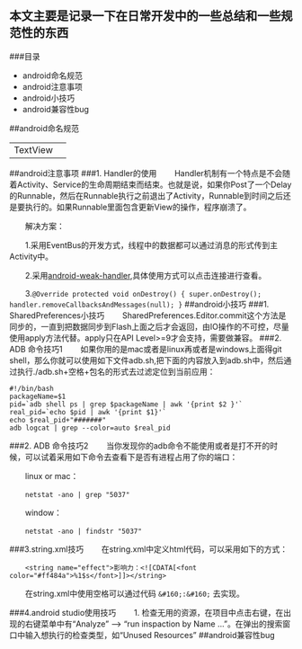 ## 本文主要是记录一下在日常开发中的一些总结和一些规范性的东西

###目录
* android命名规范
* android注意事项
* android小技巧
* android兼容性bug

##android命名规范

<table>
	<tr>
		<td>TextView
		</td>
		<td>
		</td>
	</tr>
</table>
##android注意事项
###1. Handler的使用
&ensp;&ensp;&ensp;&ensp;Handler机制有一个特点是不会随着Activity、Service的生命周期结束而结束。也就是说，如果你Post了一个Delay的Runnable，然后在Runnable执行之前退出了Activity，Runnable到时间之后还是要执行的。如果Runnable里面包含更新View的操作，程序崩溃了。

&ensp;&ensp;&ensp;&ensp;解决方案：

&ensp;&ensp;&ensp;&ensp;1.采用EventBus的开发方式，线程中的数据都可以通过消息的形式传到主Activity中。

&ensp;&ensp;&ensp;&ensp;2.采用[android-weak-handler](https://github.com/badoo/android-weak-handler),具体使用方式可以点击连接进行查看。

&ensp;&ensp;&ensp;&ensp;3.`@Override
    protected void onDestroy() {
        super.onDestroy();
        handler.removeCallbacksAndMessages(null);
    }`
##android小技巧
###1. SharedPreferences小技巧
&ensp;&ensp;&ensp;&ensp;SharedPreferences.Editor.commit这个方法是同步的，一直到把数据同步到Flash上面之后才会返回，由IO操作的不可控，尽量使用apply方法代替。apply只在API Level>=9才会支持，需要做兼容。
###2. ADB 命令技巧1
&ensp;&ensp;&ensp;&ensp;如果你用的是mac或者是linux再或者是windows上面得git shell，那么你就可以使用如下文件adb.sh,把下面的内容放入到adb.sh中，然后通过执行./adb.sh+空格+包名的形式去过滤定位到当前应用：

	
	#!/bin/bash
	packageName=$1
	pid=`adb shell ps | grep $packageName | awk '{print $2 }'`
	real_pid=`echo $pid | awk '{print $1}'`
	echo $real_pid+"#######"
	adb logcat | grep --color=auto $real_pid

###2. ADB 命令技巧2
&ensp;&ensp;&ensp;&ensp;当你发现你的adb命令不能使用或者是打不开的时候，可以试着采用如下命令去查看下是否有进程占用了你的端口：

&ensp;&ensp;&ensp;&ensp;linux or mac：

&ensp;&ensp;&ensp;&ensp;`netstat -ano | grep "5037"`

&ensp;&ensp;&ensp;&ensp;window：

&ensp;&ensp;&ensp;&ensp;`netstat -ano | findstr "5037"`

###3.string.xml技巧
&ensp;&ensp;&ensp;&ensp;在string.xml中定义html代码，可以采用如下的方式：

&ensp;&ensp;&ensp;&ensp;`<string name="effect">影响力：<![CDATA[<font color="#ff484a">%1$s</font>]]></string>
`

&ensp;&ensp;&ensp;&ensp;在string.xml中使用空格可以通过代码 `&#160;:&#160;`
去实现。

###4.android studio使用技巧
&ensp;&ensp;&ensp;&ensp;1. 检查无用的资源，在项目中点击右键，在出现的右键菜单中有“Analyze” --> “run inspaction by Name ...”。在弹出的搜索窗口中输入想执行的检查类型，如“Unused Resources”
##android兼容性bug 